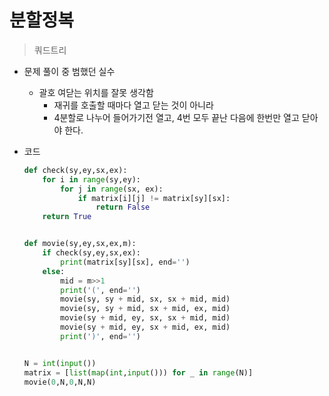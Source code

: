 # 분할정복

> 쿼드트리

- 문제 풀이 중 범했던 실수

  - 괄호 여닫는 위치를 잘못 생각함
    - 재귀를 호출할 때마다 열고 닫는 것이 아니라
    - 4분할로 나누어 들어가기전 열고, 4번 모두 끝난 다음에 한번만 열고 닫아야 한다.

- 코드

  ```python
  def check(sy,ey,sx,ex):
      for i in range(sy,ey):
          for j in range(sx, ex):
              if matrix[i][j] != matrix[sy][sx]:
                  return False
      return True
  
  
  def movie(sy,ey,sx,ex,m):
      if check(sy,ey,sx,ex):
          print(matrix[sy][sx], end='')
      else:
          mid = m>>1
          print('(', end='')
          movie(sy, sy + mid, sx, sx + mid, mid)
          movie(sy, sy + mid, sx + mid, ex, mid)
          movie(sy + mid, ey, sx, sx + mid, mid)
          movie(sy + mid, ey, sx + mid, ex, mid)
          print(')', end='')
  
  
  N = int(input())
  matrix = [list(map(int,input())) for _ in range(N)]
  movie(0,N,0,N,N)
  ```

  